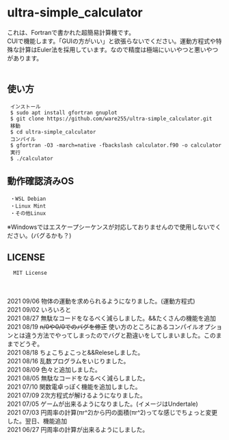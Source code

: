 # ultra-simple_calculator
これは、Fortranで書かれた超簡易計算機です。<br />
CUIで機能します。「GUIの方がいい」と欲張らないでください。運動方程式や特殊な計算はEuler法を採用しています。なので精度は極端にいいやつと悪いやつがあります。<br><br>
## 使い方
     インストール
     $ sudo apt install gfortran gnuplot
     $ git clone https://github.com/ware255/ultra-simple_calculator.git
     移動
     $ cd ultra-simple_calculator
     コンパイル
     $ gfortran -O3 -march=native -fbackslash calculator.f90 -o calculator
     実行
     $ ./calculator
## 動作確認済みOS
     ・WSL Debian
     ・Linux Mint
     ・その他Linux
※Windowsではエスケープシーケンスが対応しておりませんので使用しないでください。(バグるかも？)
## LICENSE
      MIT License 
<br><br>
2021 09/06 物体の運動を求められるようになりました。(運動方程式)<br>
2021 09/02 いろいろと<br>
2021 08/27 無駄なコードをなるべく減らしました。&&たくさんの機能を追加<br>
2021 08/19 ~~n/0や0/0でのバグを修正~~ 使い方のところにあるコンパイルオプションとは違う方法でやってしまったのでバグと勘違いをしてしまいました。このままでどうぞ。<br>
2021 08/18 ちょこちょこっと&&Releseしました。<br>
2021 08/16 乱数プログラムをいじりました。<br>
2021 08/09 色々と追加しました。<br>
2021 08/05 無駄なコードをなるべく減らしました。<br>
2021 07/10 関数電卓っぽく機能を追加しました。<br>
2021 07/09 2次方程式が解けるようになりました。<br>
2021 07/05 ゲームが出来るようになりました。(イメージはUndertale)<br>
2021 07/03 円周率の計算(πr^2)から円の面積(πr^2)ってな感じでちょっと変更した。翌日、機能追加<br>
2021 06/27 円周率の計算が出来るようにしました。
